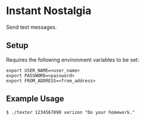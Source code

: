 Instant Nostalgia
=================

Send text messages.

## Setup
Requires the following environment variables to be set:

    export USER_NAME=<user_name>
    export PASSWORD=<password>
    export FROM_ADDRESS=<from_address>

## Example Usage

    $ ./texter 1234567890 verizon "Do your homework."

